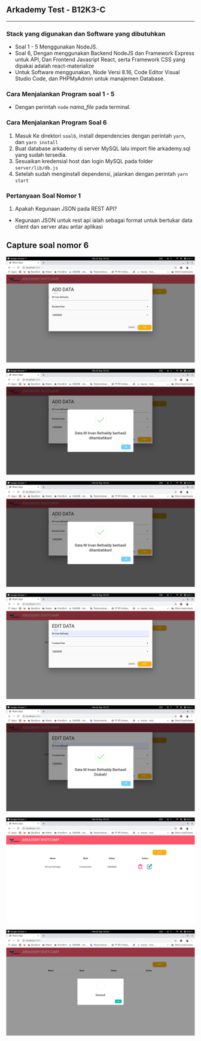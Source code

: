 ## Arkademy Test - B12K3-C
---

### Stack yang digunakan dan Software yang dibutuhkan

- Soal 1 - 5 Menggunakan NodeJS.
- Soal 6, Dengan menggunakan Backend NodeJS dan Framework Express untuk API, Dan Frontend Javasript React, serta Framework CSS yang dipakai adalah react-materialize
- Untuk Software menggunakan, Node Versi 8.16, Code Editor Visual Studio Code, dan PHPMyAdmin untuk manajemen Database.

### Cara Menjalankan Program soal 1 - 5
- Dengan perintah `node` _nama_file_ pada terminal.

### Cara Menjalankan Program Soal 6
1. Masuk Ke direktori `soal6`, install dependencies dengan perintah `yarn`, dan `yarn install`
2. Buat database arkademy di server MySQL lalu import file arkademy.sql yang sudah tersedia.
3. Sesuaikan kredensial host dan login MySQL pada folder `server/lib/db.js`
4. Setelah sudah menginstall dependensi, jalankan dengan perintah `yarn start`

### Pertanyaan Soal Nomor 1 
1.  Apakah Kegunaan JSON pada REST API?
  - Kegunaan JSON untuk rest api ialah sebagai format untuk bertukar data client dan server atau antar aplikasi

## Capture soal nomor 6


[![SS 1](https://raw.githubusercontent.com/zzCOMzz/Arkademy-Test-B12K3/master/soal6/Capture/1.png)](https://raw.githubusercontent.com/zzCOMzz/Arkademy-Test-B12K3/master/soal6/Capture/1.png)

[![SS 1](https://raw.githubusercontent.com/zzCOMzz/Arkademy-Test-B12K3/master/soal6/Capture/2.png)](https://raw.githubusercontent.com/zzCOMzz/Arkademy-Test-B12K3/master/soal6/Capture/2.png)

[![SS 1](https://raw.githubusercontent.com/zzCOMzz/Arkademy-Test-B12K3/master/soal6/Capture/2.png)](https://raw.githubusercontent.com/zzCOMzz/Arkademy-Test-B12K3/master/soal6/Capture/2.png)

[![SS 1](https://raw.githubusercontent.com/zzCOMzz/Arkademy-Test-B12K3/master/soal6/Capture/3.png)](https://raw.githubusercontent.com/zzCOMzz/Arkademy-Test-B12K3/master/soal6/Capture/3.png)

[![SS 1](https://raw.githubusercontent.com/zzCOMzz/Arkademy-Test-B12K3/master/soal6/Capture/4.png)](https://raw.githubusercontent.com/zzCOMzz/Arkademy-Test-B12K3/master/soal6/Capture/4.png)

[![SS 1](https://raw.githubusercontent.com/zzCOMzz/Arkademy-Test-B12K3/master/soal6/Capture/5.png)](https://raw.githubusercontent.com/zzCOMzz/Arkademy-Test-B12K3/master/soal6/Capture/5.png)

[![SS 1](https://raw.githubusercontent.com/zzCOMzz/Arkademy-Test-B12K3/master/soal6/Capture/6.png)](https://raw.githubusercontent.com/zzCOMzz/Arkademy-Test-B12K3/master/soal6/Capture/6.png)